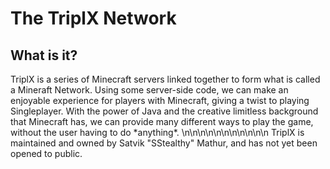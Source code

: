 <h1>The TriplX Network</h1>
<h2>What is it?</h2>
TriplX is a series of Minecraft servers linked together to form what is called a Mineraft Network. Using some server-side code, we can make an enjoyable experience for players with Minecraft, giving a twist to playing Singleplayer. With the power of Java and the creative limitless background that Minecraft has, we can provide many different ways to play the game, without the user having to do *anything*. 
\n\n\n\n\n\n\n\n\n\n\n
TriplX is maintained and owned by Satvik "SStealthy" Mathur, and has not yet been opened to public.
